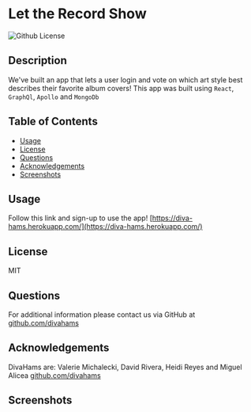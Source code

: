 # Let the Record Show

![Github License](https://img.shields.io/badge/License-MIT-yellow.svg)

## Description

We've built an app that lets a user login and vote on which art style best describes their favorite album covers! This app was built using `React`, `GraphQl`, `Apollo` and `MongoDb`

## Table of Contents

- [Usage](#Usage)
- [License](#License)
- [Questions](#Questions)
- [Acknowledgements](#Acknowledgements)
- [Screenshots](#Screenshots)

## Usage

Follow this link and sign-up to use the app!
[https://diva-hams.herokuapp.com/](https://diva-hams.herokuapp.com/)

## License

MIT

## Questions

For additional information please contact us via GitHub at [github.com/divahams](https://github.com/divahams)

## Acknowledgements

DivaHams are: Valerie Michalecki, David Rivera, Heidi Reyes and Miguel Alicea
[github.com/divahams](https://github.com/divahams)

## Screenshots

![]()

